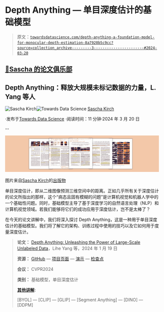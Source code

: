 # Depth Anything — 单目深度估计的基础模型

> 原文：[`towardsdatascience.com/depth-anything-a-foundation-model-for-monocular-depth-estimation-8a7920b5c9cc?source=collection_archive---------3-----------------------#2024-03-20`](https://towardsdatascience.com/depth-anything-a-foundation-model-for-monocular-depth-estimation-8a7920b5c9cc?source=collection_archive---------3-----------------------#2024-03-20)

## [🚀Sascha 的论文俱乐部](https://towardsdatascience.com/tagged/saschas-paper-club)

## Depth Anything：释放大规模未标记数据的力量，L. Yang 等人

[](https://medium.com/@SaschaKirch?source=post_page---byline--8a7920b5c9cc--------------------------------)![Sascha Kirch](https://medium.com/@SaschaKirch?source=post_page---byline--8a7920b5c9cc--------------------------------)[](https://towardsdatascience.com/?source=post_page---byline--8a7920b5c9cc--------------------------------)![Towards Data Science](https://towardsdatascience.com/?source=post_page---byline--8a7920b5c9cc--------------------------------) [Sascha Kirch](https://medium.com/@SaschaKirch?source=post_page---byline--8a7920b5c9cc--------------------------------)

·发布于[Towards Data Science](https://towardsdatascience.com/?source=post_page---byline--8a7920b5c9cc--------------------------------) ·阅读时间：11 分钟·2024 年 3 月 20 日

--

![](img/072b25a65b15d2c83fdfe3a30967c559.png)

图片来自[Sascha Kirch](https://medium.com/@SaschaKirch)的[出版物](https://arxiv.org/abs/2401.10891)

单目深度估计，即从二维图像预测三维空间中的距离。正如几乎所有关于深度估计的论文所指出的那样，这个“病态且固有模糊的问题”是计算机视觉和机器人学中的一个基础性问题。同时，基础模型主导了基于深度学习的自然语言处理（NLP）和计算机视觉领域。若我们能够将它们的成功应用于深度估计，岂不是太棒了？

在今天的论文讲解中，我们将深入探讨 Depth Anything，这是一种用于单目深度估计的基础模型。我们将了解它的架构、训练过程中使用的技巧以及它如何用于度量深度估计。

> **论文：** [Depth Anything: Unleashing the Power of Large-Scale Unlabeled Data](https://arxiv.org/abs/2401.10891)，Lihe Yang 等，2024 年 1 月 19 日
> 
> **资源：** [GitHub](https://github.com/LiheYoung/Depth-Anything) — [项目页面](https://depth-anything.github.io/) — [演示](https://huggingface.co/spaces/LiheYoung/Depth-Anything) — [检查点](https://huggingface.co/spaces/LiheYoung/Depth-Anything/tree/main)
> 
> **会议：** CVPR2024
> 
> **类别：** 基础模型，单目深度估计
> 
> [**其他讲解**](https://medium.com/@SaschaKirch/list/paper-walkthroughs-by-sascha-kirch-89c7847da8e2)**:**
> 
> [BYOL] — [CLIP] — [GLIP] — [Segment Anything] — [DINO] — [DDPM]
